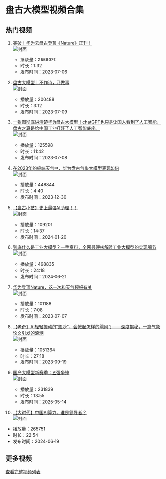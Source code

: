 # 盘古大模型视频合集

## 热门视频

1. [突破！华为云盘古登顶《Nature》正刊！](https://www.bilibili.com/video/av700586116)  
   ![封面](images/cfe065888d64031b1c9565b01de75e1fcc8a3a66.jpg)  
   - 播放量：2556976  
   - 时长：1:32  
   - 发布时间：2023-07-06

2. [盘古大模型｜不作诗，只做事](https://www.bilibili.com/video/av998160777)  
   ![封面](images/dd090300e48eb9849586b52fd60741612a515096.jpg)  
   - 播放量：200488  
   - 时长：3:12  
   - 发布时间：2023-07-09

3. [一张图彻底讲清楚华为盘古大模型！chatGPT也只是让国人看到了人工智能，盘古才算是给中国工业打好了人工智能底座。](https://www.bilibili.com/video/av360625512)  
   ![封面](images/1bd173667cc739d4d78a70369aa5b89dc7c3e240.jpg)  
   - 播放量：125598  
   - 时长：11:42  
   - 发布时间：2023-07-08

4. [在2023年的极端天气中，华为盘古气象大模型表现如何](https://www.bilibili.com/video/av965602476)  
   ![封面](images/eeb3677a86f3cdd222d8f02a23e0343d29687002.jpg)  
   - 播放量：448844  
   - 时长：4:40  
   - 发布时间：2023-12-30

5. [【盘古小艺】史上最强AI助理！！](https://www.bilibili.com/video/av241616893)  
   ![封面](images/ab550fb1ce9887860cd4f4b7778d71c49bc222c6.jpg)  
   - 播放量：109201  
   - 时长：14:37  
   - 发布时间：2024-01-20

6. [到底什么是工业大模型？一手资料，全网最硬核解读工业大模型的实现细节](https://www.bilibili.com/video/av1555992654)  
   ![封面](images/b472078b0dc41d9e539e3683df3fdeaab847172f.jpg)  
   - 播放量：498835  
   - 时长：24:18  
   - 发布时间：2024-06-21

7. [华为登顶Nature，这一次和天气预报有关](https://www.bilibili.com/video/av488082239)  
   ![封面](images/bc1b9ea3d22348882cd092cf85e61e2bf4ca35c3.jpg)  
   - 播放量：101188  
   - 时长：7:08  
   - 发布时间：2023-07-07

8. [【老奇】AI轻轻振动的"翅膀"，会掀起怎样的飓风？——深度揭秘，一篇气象论文引发的浪潮](https://www.bilibili.com/video/av406165312)  
   ![封面](images/677e0b01381fbc9929fd41f1d5bed55034160b8c.jpg)  
   - 播放量：1051364  
   - 时长：27:18  
   - 发布时间：2023-09-19

9. [国产大模型新赛季：五强争锋](https://www.bilibili.com/video/av114505942048738)  
   ![封面](images/ff501d12624e67080c4101dc46b4cae26140d58a.jpg)  
   - 播放量：231839  
   - 时长：13:55  
   - 发布时间：2025-05-14

10. [【大时代】中国AI算力，谁是领导者？](https://www.bilibili.com/video/av1405786397)  
   ![封面](images/dd9df25db4b8890743316db16dcac140d2c964f2.jpg)  
   - 播放量：265751  
   - 时长：22:54  
   - 发布时间：2024-06-19

## 更多视频

[查看完整视频列表](https://www.bilibili.com/search?keyword=盘古大模型)